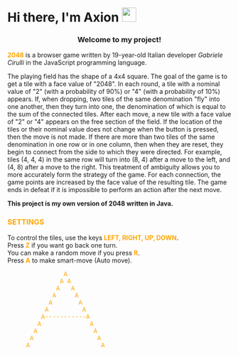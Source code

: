 <h1  style="color:orange align="center">Hi there, I'm Axion</a> 
<img src="https://github.com/blackcater/blackcater/raw/main/images/Hi.gif" height="32"/></h1>
<h3 align="center">Welcome to my project!</h3>
<p><b style="color:orange">2048</b> is a browser game written by 19-year-old Italian developer <i>Gabriele Cirulli</i> in the JavaScript programming language.</p> 
<p>The playing field has the shape of a 4x4 square.
The goal of the game is to get a tile with a face value of "2048".
In each round, a tile with a nominal value of "2" (with a probability of 90%) or "4" (with a probability of 10%) appears.
If, when dropping, two tiles of the same denomination "fly" into one another, then they turn into one, the denomination of which is equal to the sum of the connected tiles.
After each move, a new tile with a face value of "2" or "4" appears on the free section of the field. 
If the location of the tiles or their nominal value does not change when the button is pressed, then the move is not made.
If there are more than two tiles of the same denomination in one row or in one column, then when they are reset, they begin to connect from the side to which they were directed. 
For example, tiles (4, 4, 4) in the same row will turn into (8, 4) after a move to the left, and (4, 8) after a move to the right. 
This treatment of ambiguity allows you to more accurately form the strategy of the game.
For each connection, the game points are increased by the face value of the resulting tile.
The game ends in defeat if it is impossible to perform an action after the next move.</p>

<p><b>This project is my own version of 2048 written in Java.</b></p>
<h3  style="color:orange" align="left">SETTINGS</h3>
<p>To control the tiles, use the keys <b style="color:orange">LEFT, RIGHT, UP, DOWN</b>.<br>
Press <b style="color:orange">Z</b> if you want go back one turn.<br>
You can make a random move if you press <b style="color:orange">R</b>.<br>
Press <b style="color:orange">A</b> to make smart-move (Auto move).</p>
<pre style="color:orange">               A
              A A
             A   A
            A     A
           A       A
          A         A
         A-----------A
        A             A
       A               A
      A                 A
     A                   A</pre>
